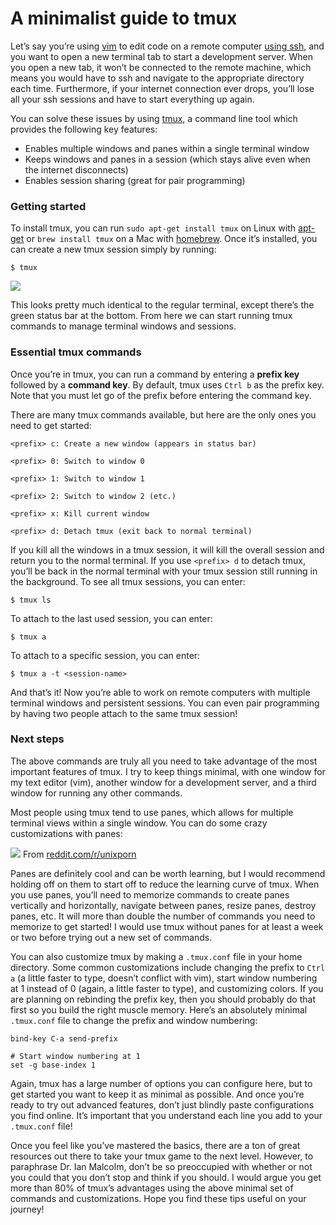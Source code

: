# A minimalist guide to tmux

Let’s say you’re using
[vim](https://medium.com/@peterxjang/how-to-learn-vim-a-four-week-plan-cd8b376a9b85)
to edit code on a remote computer [using
ssh](https://medium.com/@peterxjang/web-development-on-an-ipad-69f253bc9c38),
and you want to open a new terminal tab to start a development server. When you
open a new tab, it won’t be connected to the remote machine, which means you
would have to ssh and navigate to the appropriate directory each time.
Furthermore, if your internet connection ever drops, you’ll lose all your ssh
sessions and have to start everything up again.

You can solve these issues by using [tmux](https://github.com/tmux/tmux/wiki), a
command line tool which provides the following key features:

* Enables multiple windows and panes within a single terminal window
* Keeps windows and panes in a session (which stays alive even when the internet
disconnects)
* Enables session sharing (great for pair programming)

### Getting started

To install tmux, you can run `sudo apt-get install tmux` on Linux with
[apt-get](https://help.ubuntu.com/community/AptGet/Howto) or `brew install tmux`
on a Mac with [homebrew](https://brew.sh/). Once it’s installed, you can create
a new tmux session simply by running:

    $ tmux

![](https://cdn-images-1.medium.com/max/1600/1*Ml8e-M7seNIwHBOEN6wOrw.png)

This looks pretty much identical to the regular terminal, except there’s the
green status bar at the bottom. From here we can start running tmux commands to
manage terminal windows and sessions.

### Essential tmux commands

Once you’re in tmux, you can run a command by entering a **prefix key** followed
by a **command key**. By default, tmux uses `Ctrl b` as the prefix key. Note
that you must let go of the prefix before entering the command key.

There are many tmux commands available, but here are the only ones you need to
get started:

    <prefix> c: Create a new window (appears in status bar)

    <prefix> 0: Switch to window 0

    <prefix> 1: Switch to window 1

    <prefix> 2: Switch to window 2 (etc.)

    <prefix> x: Kill current window

    <prefix> d: Detach tmux (exit back to normal terminal)

If you kill all the windows in a tmux session, it will kill the overall session
and return you to the normal terminal. If you use `<prefix> d` to detach tmux,
you’ll be back in the normal terminal with your tmux session still running in
the background. To see all tmux sessions, you can enter:

    $ tmux ls

To attach to the last used session, you can enter:

    $ tmux a

To attach to a specific session, you can enter:

    $ tmux a -t <session-name>

And that’s it! Now you’re able to work on remote computers with multiple
terminal windows and persistent sessions. You can even pair programming by
having two people attach to the same tmux session!

### Next steps

The above commands are truly all you need to take advantage of the most
important features of tmux. I try to keep things minimal, with one window for my
text editor (vim), another window for a development server, and a third window
for running any other commands.

Most people using tmux tend to use panes, which allows for multiple terminal
views within a single window. You can do some crazy customizations with panes:

![](https://cdn-images-1.medium.com/max/1600/1*ZVmiTfLBYpTUdh-Tadx_SQ.png)
<span class="figcaption_hack">From
[reddit.com/r/unixporn](https://www.reddit.com/r/unixporn/comments/689wfd/tmux_the_bridge/)</span>

Panes are definitely cool and can be worth learning, but I would recommend
holding off on them to start off to reduce the learning curve of tmux. When you
use panes, you’ll need to memorize commands to create panes vertically and
horizontally, navigate between panes, resize panes, destroy panes, etc. It will
more than double the number of commands you need to memorize to get started! I
would use tmux without panes for at least a week or two before trying out a new
set of commands.

You can also customize tmux by making a `.tmux.conf` file in your home
directory. Some common customizations include changing the prefix to `Ctrl a` (a
little faster to type, doesn’t conflict with vim), start window numbering at 1
instead of 0 (again, a little faster to type), and customizing colors. If you
are planning on rebinding the prefix key, then you should probably do that first
so you build the right muscle memory. Here’s an absolutely minimal `.tmux.conf`
file to change the prefix and window numbering:

    bind-key C-a send-prefix

    # Start window numbering at 1
    set -g base-index 1

Again, tmux has a large number of options you can configure here, but to get
started you want to keep it as minimal as possible. And once you’re ready to try
out advanced features, don’t just blindly paste configurations you find online.
It’s important that you understand each line you add to your `.tmux.conf` file!

Once you feel like you’ve mastered the basics, there are a ton of great
resources out there to take your tmux game to the next level. However, to
paraphrase Dr. Ian Malcolm, don’t be so preoccupied with whether or not you
could that you don’t stop and think if you should. I would argue you get more
than 80% of tmux’s advantages using the above minimal set of commands and
customizations. Hope you find these tips useful on your journey!
